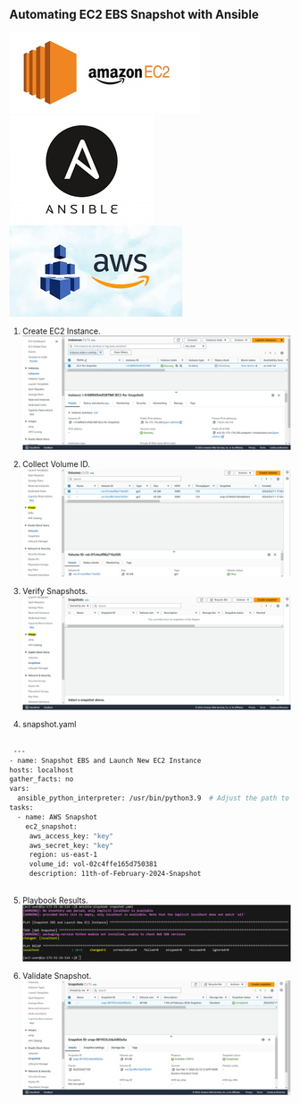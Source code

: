 ## Automating EC2 EBS Snapshot with Ansible

![AmazonEC2](images/amzonec2.png)        ![Ansible](images/ansiblelogo.png)             ![EBS](images/ebslogo.jpg)



1. Create EC2 Instance.
 ![AmazonEC2](images/snapshot-step-1.png)


2. Collect Volume ID.
 ![AmazonEC2](images/snapshot-step-3.png)


3. Verify Snapshots.
 ![AmazonEC2](images/snapshot-step-4.png)


4. snapshot.yaml

  ```bash

   ---
- name: Snapshot EBS and Launch New EC2 Instance
  hosts: localhost
  gather_facts: no
  vars:
    ansible_python_interpreter: /usr/bin/python3.9  # Adjust the path to your Python interpreter
  tasks:
    - name: AWS Snapshot
      ec2_snapshot:
       aws_access_key: "key"
       aws_secret_key: "key"
       region: us-east-1
       volume_id: vol-02c4ffe165d750381
       description: 11th-of-February-2024-Snapshot
   
   ```

5. Playbook Results.
![AmazonEC2](images/snapshot-step-6.png)


6. Validate Snapshot.
![AmazonEC2](images/snapshot-step-7.png)
